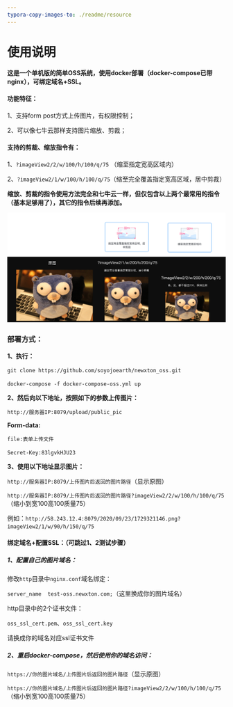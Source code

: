 ```yaml
---
typora-copy-images-to: ./readme/resource
---
```


# 使用说明



**这是一个单机版的简单OSS系统，使用docker部署（docker-compose已带nginx），可绑定域名+SSL。**



#### 功能特征：

1、支持form post方式上传图片，有权限控制；

2、可以像七牛云那样支持图片缩放、剪裁；



#### 支持的剪裁、缩放指令有：

1、`?imageView2/2/w/100/h/100/q/75` （缩至指定宽高区域内）

2、`?imageView2/1/w/100/h/100/q/75`（缩至完全覆盖指定宽高区域，居中剪裁）



**缩放、剪裁的指令使用方法完全和七牛云一样，但仅包含以上两个最常用的指令（基本足够用了），其它的指令后续再添加。**

![image-20200923201601326](readme/resource/image-20200923201601326.png)





### 部署方式：

**1、执行：**

`git clone https://github.com/soyojoearth/newxton_oss.git`

`docker-compose -f docker-compose-oss.yml up `

**2、然后向以下地址，按照如下的参数上传图片：**

`http://服务器IP:8079/upload/public_pic`

**Form-data:**

`file:表单上传文件`

`Secret-Key:83lgvkHJU23`

**3、使用以下地址显示图片：**

`http://服务器IP:8079/上传图片后返回的图片路径`（显示原图）

``http://服务器IP:8079/上传图片后返回的图片路径?imageView2/2/w/100/h/100/q/75``（缩小到宽100高100质量75）

例如：`http://58.243.12.4:8079/2020/09/23/1729321146.png?imageView2/1/w/90/h/150/q/75`



#### 绑定域名+配置SSL：（可跳过1、2测试步骤）

##### **1、配置自己的图片域名：**

修改`http`目录中`nginx.conf`域名绑定：

`server_name  test-oss.newxton.com;`（这里换成你的图片域名）

http目录中的2个证书文件：

`oss_ssl_cert.pem`、`oss_ssl_cert.key`

请换成你的域名对应ssl证书文件

##### 2、重启docker-compose，然后使用你的域名访问：

`https://你的图片域名/上传图片后返回的图片路径`（显示原图）

``https://你的图片域名/上传图片后返回的图片路径?imageView2/2/w/100/h/100/q/75``（缩小到宽100高100质量75）



